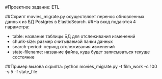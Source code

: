 #Проектное задание: ETL

##Скрипт movies_migrate.py осуществляет перенос обновленных данных из БД Postgres в ElasticSearch.
##На вход подаются 4 параметра:
- table: название таблицы БД для отслеживания изменений
- chunk-size: размер считываемой пачки данных
- search-period: период отслеживания изменений
- state-filename: название файла, куда будет записываться текуще состояние

##Пример вызова скрипта: 
python movies_migrate.py -t film_work -c 100 -s 5 -f state_file
